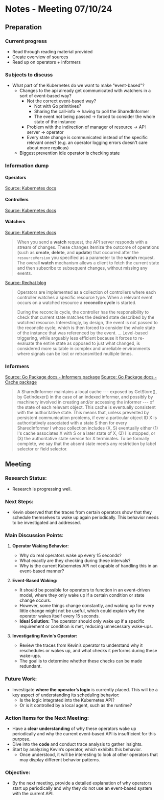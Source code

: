 # Notes - Meeting 07/10/24

## Preparation
### Current progress
- Read through reading material provided
- Create overview of sources
- Read up on operators + informers

### Subjects to discuss
- What part of the Kubernetes do we want to make "event-based"?
    - Changes to the api already get communicated with watchers in a sort of event-based way?
        - Not the correct event-based way?
            - Not with Go primitives?
            - Sharing the call-info -> having to poll the SharedInformer
            - The event not being passed -> forced to consider the whole state of the instance
        - Problem with the indirection of manager of resource  -> API server -> operator
        - Every state change is communicated instead of the specific relevant ones? (e.g. an operator logging errors doesn't care about more replicas)
    - Biggest prevention idle operator is checking state


### Information dump
#### Operators
[Source: Kubernetes docs](https://kubernetes.io/docs/concepts/extend-kubernetes/operator/)

#### Controllers
[Source: Kubernetes docs](https://kubernetes.io/docs/concepts/architecture/controller/)

#### Watchers
[Source: Kubernetes docs](https://kubernetes.io/docs/reference/using-api/api-concepts/#efficient-detection-of-changes)

> When you send a **watch** request, the API server responds with a stream of changes. These changes itemize the outcome of operations (such as **create**, **delete**, and **update**) that occurred after the `resourceVersion` you specified as a parameter to the **watch** request. The overall **watch** mechanism allows a client to fetch the current state and then subscribe to subsequent changes, without missing any events.

[Source: Redhat blog](https://www.redhat.com/en/blog/kubernetes-operators-best-practices)

> Operators are implemented as a collection of controllers where each controller watches a specific resource type. When a relevant event occurs on a watched resource a **reconcile cycle** is started.
>
> During the reconcile cycle, the controller has the responsibility to check that current state matches the desired state described by the watched resource. Interestingly, by design, the event is not passed to the reconcile cycle, which is then forced to consider the whole state of the instance that was referenced by the event.
> ...
> Level-based triggering, while arguably less efficient because it forces to re-evaluate the entire state as opposed to just what changed, is considered more suitable in complex and unreliable environments where signals can be lost or retransmitted multiple times.

### Informers
[Source: Go Package docs - Informers package](https://pkg.go.dev/k8s.io/client-go/informers)
[Source: Go Package docs - Cache package](https://pkg.go.dev/k8s.io/client-go@v0.31.1/tools/cache#SharedInformer)

> A SharedInformer maintains a local cache --- exposed by GetStore(), by GetIndexer() in the case of an indexed informer, and possibly by machinery involved in creating and/or accessing the informer --- of the state of each relevant object. This cache is eventually consistent with the authoritative state. This means that, unless prevented by persistent communication problems, if ever a particular object ID X is authoritatively associated with a state S then for every SharedInformer I whose collection includes (X, S) eventually either (1) I's cache associates X with S or a later state of X, (2) I is stopped, or (3) the authoritative state service for X terminates. To be formally complete, we say that the absent state meets any restriction by label selector or field selector.


## Meeting
### Research Status:
- Research is progressing well.

### Next Steps:
- Kevin observed that the traces from certain operators show that they schedule themselves to wake up again periodically. This behavior needs to be investigated and addressed.

### Main Discussion Points:
1. **Operator Waking Behavior:**
   - Why do real operators wake up every 15 seconds?
   - What exactly are they checking during these intervals?
   - Why is the current Kubernetes API not capable of handling this in an event-based manner?

2. **Event-Based Waking:**
   - It should be possible for operators to function in an event-driven model, where they only wake up if a certain condition or state change occurs.
   - However, some things change constantly, and waking up for every little change might not be useful, which could explain why the operator wakes itself every 15 seconds.
   - **Ideal Solution:** The operator should only wake up if a specific requirement or condition is met, reducing unnecessary wake-ups.

3. **Investigating Kevin's Operator:**
   - Review the traces from Kevin’s operator to understand why it reschedules or wakes up, and what checks it performs during these wake-ups.
   - The goal is to determine whether these checks can be made redundant.

### Future Work:
- Investigate **where the operator’s logic** is currently placed. This will be a key aspect of understanding its scheduling behavior:
   - Is the logic integrated into the Kubernetes API?
   - Or is it controlled by a local agent, such as the runtime?

### Action Items for the Next Meeting:
- Have a **clear understanding** of why these operators wake up periodically and why the current event-based API is insufficient for this purpose.
- Dive into the **code** and conduct trace analysis to gather insights.
- Start by analyzing Kevin’s operator, which exhibits this behavior.
   - Once understood, it will be interesting to look at other operators that may display different behavior patterns.

### Objective:
- By the next meeting, provide a detailed explanation of why operators start up periodically and why they do not use an event-based system with the current API.
